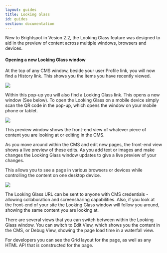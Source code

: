 ```yaml
---
layout: guides
title: Looking Glass
id: guides
section: documentation
---
```


<div markdown="1" class="span12">

New to Brightspot in Vesion 2.2, the Looking Glass feature was designed to aid in the preview of content across multiple windows, browsers and devices.

#### Opening a new Looking Glass window

At the top of any CMS window, beside your user Profile link, you will now find a History link. This shows you the items you have recently viewed.

![](http://docs.brightspot.s3.amazonaws.com/looking-glass-new-window.png)


Within this pop-up you will also find a Looking Glass link. This opens a new window (See below). To open the Looking Glass on a mobile device simply scan the QR code in the pop-up, which opens the window on your mobile phone or tablet. 

![](http://docs.brightspot.s3.amazonaws.com/looking-glass-preview.png)

This preview window shows the front-end view of whatever piece of content you are looking at or editing in the CMS.

As you move around within the CMS and edit new pages, the front-end view shows a live preview of these edits. As you add text or images and make changes the Looking Glass window updates to give a live preview of your changes.

This allows you to see a page in various browsers or devices while controlling the content on one desktop device.

![](http://docs.brightspot.s3.amazonaws.com/editing-new-window-looking-glass.png)

The Looking Glass URL can be sent to anyone with CMS credentials - allowing collaboration and screensharing capabilities. Also, if you look at the front-end of your site the Looking Glass window will follow you around, showing the same content you are looking at.

There are several views that you can switch between within the Looking Glass window. You can switch to Edit View, which shows you the content in the CMS, or Debug View, showing the page load time in a waterfall view.

For developers you can see the Grid layout for the page, as well as any HTML API that is constructed for the page.



</div>